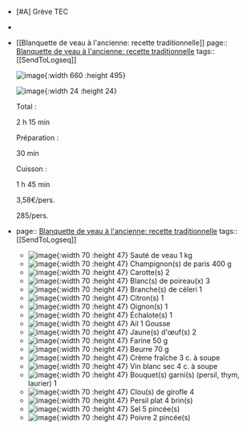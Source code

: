- [#A] Grève TEC
-
- [[Blanquette de veau à l'ancienne: recette traditionnelle]]
  page:: [Blanquette de veau à l'ancienne: recette traditionnelle](https://www.cuisineaz.com/recettes/blanquette-de-veau-a-l-ancienne-1548.aspx)
  tags:: [[SendToLogseq]]
  
  ![image](https://img.cuisineaz.com/660x495/2013/12/20/i37832-blanquette-de-veau-a-l-ancienne.jpeg){:width 660 :height 495}
  
  ![image](https://img.cuisineaz.com/46x46/2017/02/20/i121292-logo-cuisineaz.jpeg){:width 24 :height 24}
  
  
  Total :
  
  2 h 15 min
  
  Préparation :
  
  30 min
  
  Cuisson :
  
  1 h 45 min
  
  3,58€/pers.
  
  285/pers.
- page:: [Blanquette de veau à l'ancienne: recette traditionnelle](https://www.cuisineaz.com/recettes/blanquette-de-veau-a-l-ancienne-1548.aspx)
  tags:: [[SendToLogseq]]
  * ![image](https://img.cuisineaz.com/70x47/2023/03/22/i191581-shutterstock-1026835426.jpeg){:width 70 :height 47} Sauté de veau 1 kg
  * ![image](https://img.cuisineaz.com/70x47/ingredients/all/champignon-28.jpg){:width 70 :height 47} Champignon(s) de paris 400 g
  * ![image](https://img.cuisineaz.com/70x47/ingredients/all/carotte-24.jpg){:width 70 :height 47} Carotte(s) 2
  * ![image](https://img.cuisineaz.com/70x47/ingredients/all/blanc-de-poireaux-433.jpg){:width 70 :height 47} Blanc(s) de poireau(x) 3
  * ![image](https://img.cuisineaz.com/70x47/ingredients/all/branche-de-celeri-229.jpg){:width 70 :height 47} Branche(s) de céleri 1
  * ![image](https://img.cuisineaz.com/70x47/ingredients/all/citron-1105.jpg){:width 70 :height 47} Citron(s) 1
  * ![image](https://img.cuisineaz.com/70x47/ingredients/all/oignon-142.jpg){:width 70 :height 47} Oignon(s) 1
  * ![image](https://img.cuisineaz.com/70x47/ingredients/all/echalote-66.jpg){:width 70 :height 47} Échalote(s) 1
  * ![image](https://img.cuisineaz.com/70x47/ingredients/all/ail-2.jpg){:width 70 :height 47} Ail 1 Gousse
  * ![image](https://img.cuisineaz.com/70x47/ingredients/all/jaune-d-oeuf-518.jpg){:width 70 :height 47} Jaune(s) d'œuf(s) 2
  * ![image](https://img.cuisineaz.com/70x47/ingredients/all/farine-2313.jpg){:width 70 :height 47} Farine 50 g
  * ![image](https://img.cuisineaz.com/70x47/ingredients/all/beurre-227.jpg){:width 70 :height 47} Beurre 70 g
  * ![image](https://img.cuisineaz.com/70x47/ingredients/all/creme-fraiche-a-fouetter-3622.jpg){:width 70 :height 47} Crème fraîche 3 c. à soupe
  * ![image](https://img.cuisineaz.com/70x47/ingredients/all/vin-blanc-sec-2666.jpg){:width 70 :height 47} Vin blanc sec 4 c. à soupe
  * ![image](https://img.cuisineaz.com/70x47/ingredients/all/bouquet-garni-297.jpg){:width 70 :height 47} Bouquet(s) garni(s) (persil, thym, laurier) 1
  * ![image](https://img.cuisineaz.com/70x47/ingredients/all/clou-de-girofle-46.jpg){:width 70 :height 47} Clou(s) de girofle 4
  * ![image](https://img.cuisineaz.com/70x47/ingredients/all/persil-plat-256.jpg){:width 70 :height 47} Persil plat 4 brin(s)
  * ![image](https://img.cuisineaz.com/70x47/ingredients/all/sel-268.jpg){:width 70 :height 47} Sel 5 pincée(s)
  * ![image](https://img.cuisineaz.com/70x47/ingredients/all/poivre-323.jpg){:width 70 :height 47} Poivre 2 pincée(s)